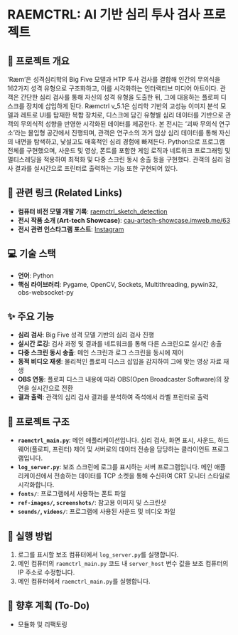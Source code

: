 # RAEMCTRL: AI 기반 심리 투사 검사 프로젝트

## 🌟 프로젝트 개요
‘Ræm’은 성격심리학의 Big Five 모델과 HTP 투사 검사를 결합해 인간의 무의식을 162가지 성격 유형으로 구조화하고, 이를 시각화하는 인터랙티브 미디어 아트이다. 관객은 간단한 심리 검사를 통해 자신의 성격 유형을 도출한 뒤, 그에 대응하는 플로피 디스크를 장치에 삽입하게 된다. Ræmctrl v_5.1은 심리학 기반의 고성능 이미지 분석 모델과 레트로 UI를 탑재한 복합 장치로, 디스크에 담긴 유형별 심리 데이터를 기반으로 관객의 무의식적 성향을 반영한 시각화된 데이터를 제공한다. 본 전시는 ‘괴짜 무의식 연구소’라는 몰입형 공간에서 진행되며, 관객은 연구소의 과거 임상 심리 데이터를 통해 자신의 내면을 탐색하고, 낯설고도 매혹적인 심리 경험에 빠져든다. Python으로 프로그램 전체를 구현했으며, 사운드 및 영상, 폰트를 포함한 게임 로직과 네트워크 프로그래밍 및 멀티스레딩을 적용하여 최적화 및 다중 스크린 동시 송출 등을 구현했다. 관객의 심리 검사 결과를 실시간으로 프린터로 출력하는 기능 또한 구현되어 있다.

## 🔗 관련 링크 (Related Links)
- **컴퓨터 비전 모델 개발 기록**: [raemctrl_sketch_detection](https://github.com/jkwltx177/raemctrl_sketch_detection)
- **전시 작품 소개 (Art-tech Showcase)**: [cau-artech-showcase.imweb.me/63](https://cau-artech-showcase.imweb.me/63)
- **전시 관련 인스타그램 포스트**: [Instagram](https://www.instagram.com/p/DLMFGFzzWbP/)

## 💻 기술 스택
- **언어**: Python
- **핵심 라이브러리**: Pygame, OpenCV, Sockets, Multithreading, pywin32, obs-websocket-py

## ✨ 주요 기능
- **심리 검사**: Big Five 성격 모델 기반의 심리 검사 진행
- **실시간 로깅**: 검사 과정 및 결과를 네트워크를 통해 다른 스크린으로 실시간 송출
- **다중 스크린 동시 송출**: 메인 스크린과 로그 스크린을 동시에 제어
- **동적 비디오 재생**: 물리적인 플로피 디스크 삽입을 감지하여 그에 맞는 영상 자료 재생
- **OBS 연동**: 플로피 디스크 내용에 따라 OBS(Open Broadcaster Software)의 장면을 실시간으로 전환
- **결과 출력**: 관객의 심리 검사 결과를 분석하여 즉석에서 라벨 프린터로 출력

## 📂 프로젝트 구조
- **`raemctrl_main.py`**: 메인 애플리케이션입니다. 심리 검사, 화면 표시, 사운드, 하드웨어(플로피, 프린터) 제어 및 서버로의 데이터 전송을 담당하는 클라이언트 프로그램입니다.
- **`log_server.py`**: 보조 스크린에 로그를 표시하는 서버 프로그램입니다. 메인 애플리케이션에서 전송하는 데이터를 TCP 소켓을 통해 수신하여 CRT 모니터 스타일로 시각화합니다.
- **`fonts/`**: 프로그램에서 사용하는 폰트 파일
- **`ref-images/`, `screenshots/`**: 참고용 이미지 및 스크린샷
- **`sounds/`, `videos/`**: 프로그램에 사용된 사운드 및 비디오 파일

## 🚀 실행 방법
1.  로그를 표시할 보조 컴퓨터에서 `log_server.py`를 실행합니다.
2.  메인 컴퓨터의 `raemctrl_main.py` 코드 내 `server_host` 변수 값을 보조 컴퓨터의 IP 주소로 수정합니다.
3.  메인 컴퓨터에서 `raemctrl_main.py`를 실행합니다.

## 📝 향후 계획 (To-Do)
- 모듈화 및 리팩토링
